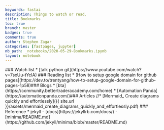 ```yaml
---
keywords: fastai
description: Things to watch or read.
title: Bookmarks
toc: true
branch: master
badges: true
comments: true
author: Stephen Zagar
categories: [fastpages, jupyter]
nb_path: _notebooks/2020-05-29-Bookmarks.ipynb
layout: notebook
---
```


<!--
#################################################
### THIS FILE WAS AUTOGENERATED! DO NOT EDIT! ###
#################################################
# file to edit: _notebooks/2020-05-29-Bookmarks.ipynb
-->

<div class="container" id="notebook-container">
        ### Watch list
* [talk python git](https://www.youtube.com/watch?v=7sxUu-tYcIA)
### Reading list
* [How to setup google domain for github pages](https://dev.to/trentyang/how-to-setup-google-domain-for-github-pages-1p58)### Blogs
* [bta](https://community.bettertraderacademy.com/home)
* [Automation Panda](https://automationpanda.com/)### Articles
//* [Mermaid_ Create diagrams quickly and effortlessly]({{ site.url }}/assets/mermaid_create_diagrams_quickly_and_effortlessly.pdf)
### Reference
* jekyll
  - [docs](https://jekyllrb.com/docs/)
  - [minima/README.md](https://github.com/jekyll/minima/blob/master/README.md)
</div>
 

